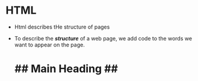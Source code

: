 # HTML

- Html  describes tHe structure of pages

- To describe the ***structure*** of a web page, we add code to the words we want to appear on the page.
 
  <h1> ## Main Heading ##</h1>
